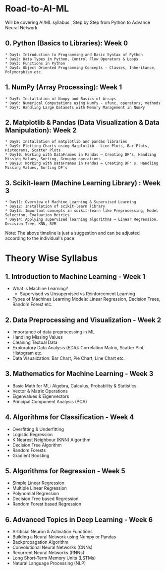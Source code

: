 # Road-to-AI-ML
Will be covering AI/ML syllabus , Step by Step from Python to Advance Neural Network 

## 0. Python (Basics to Libraries): Week 0
    * Day1: Introduction to Programming and Basic Syntax of Python
    * Day2: Data Types in Python, Control Flow Operators & Loops
    * Day3: Functions in Python
    * Day4: Object Oriented Programming Concepts - Classes, Inheritance, Polymorphism etc.
  
## 1. NumPy (Array Processing): Week 1
    * Day5: Installation of Numpy and Basics of Arrays
    * Day6: Numerical Computations using NumPy - ufunc, operators, methods 
    * Day7: Handling Large Datasets with Memory Management in NumPy
    
## 2. Matplotlib & Pandas (Data Visualization & Data Manipulation): Week 2
    * Day8: Installation of matplotlib and pandas libraries
    * Day9: Plotting Charts using Matplotlib – Line Plots, Bar Plots, Histograms, Scatter Plots
    * Day10: Working with DataFrames in Pandas – Creating DF's, Handling Missing Values, Sorting, Groupby operations
    * Day10: Working with DataFrames in Pandas – Creating DF' s, Handling Missing Values, Sorting DF’s
   
## 3. Scikit-learn (Machine Learning Library) : Week 3 
    * Day11: Overview of Machine Learning & Supervised Learning
    * Day12: Installation of scikit-learn library
    * Day13: Important concepts in scikit-learn like Preprocessing, Model Selection, Evaluation Metrics
    * Day14: Applying supervised learning algorithms – Linear Regression, Decision Tree, KNN, SVM 

Note: The above timeline is just a suggestion and can be adjusted according to the individual's pace

# Theory Wise Syllabus

## 1. Introduction to Machine Learning - Week 1
   * What is Machine Learning?
     * Supervised vs Unsupervised vs Reinforcement Learning
   * Types of Machines Learning Models: Linear Regression, Decision Trees, Random Forest etc.
   
## 2. Data Preprocessing and Visualization - Week 2 
   * Importance of data preprocessing in ML
   * Handling Missing Values
   * Cleaning Textual Data
   * Exploratory Data Analysis (EDA): Correlation Matrix, Scatter Plot, Histogram etc.
   * Data Visualization: Bar Chart, Pie Chart, Line Chart etc.

## 3. Mathematics for Machine Learning - Week 3
   * Basic Math for ML: Algebra, Calculus, Probability & Statistics
   * Vector & Matrix Operations
   * Eigenvalues & Eigenvectors
   * Principal Component Analysis (PCA) 

## 4. Algorithms for Classification - Week 4
   * Overfitting & Underfitting
   * Logistic Regression
   * K Nearest Neighbour (KNN) Algorithm
   * Decision Tree Algorithm
   * Random Forests
   * Gradient Boosting

## 5. Algorithms for Regression - Week 5
   * Simple Linear Regression
   * Multiple Linear Regression
   * Polynomial Regression
   * Decision Tree based Regression
   * Random Forest based Regression

## 6. Advanced Topics in Deep Learning - Week 6
   * Artificial Neuron & Activation Functions
   * Building a Neural Network using Numpy or Pandas
   * Backpropagation Algorithm
   * Convolutional Neural Networks (CNNs)
   * Recurrent Neural Networks (RNNs)
   * Long Short-Term Memory Units (LSTMs) 
   * Natural Language Processing (NLP) 
    